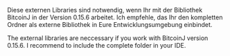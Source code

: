Diese externen Libraries sind notwendig, wenn Ihr mit der Bibliothek BitcoinJ in der Version 0.15.6 arbeitet. 
Ich empfehle, das Ihr den kompletten Ordner als externe Bibliothek in Eure Entwicklungsumgebung einbindet.



The external libraries are neccessary if you work with BitcoinJ version 0.15.6. 
I recommend to include the complete folder in your IDE.
